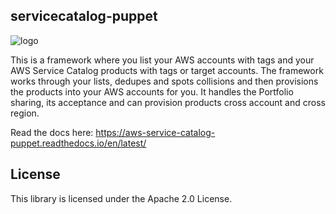 ## servicecatalog-puppet

![logo](./docs/logo.png) 

This is a framework where you list your AWS accounts with tags and your AWS Service Catalog products with tags or target
accounts. The framework works through your lists, dedupes and spots collisions and then provisions the products into your 
AWS accounts for you. It handles the Portfolio sharing, its acceptance and can provision products cross account and cross 
region.

Read the docs here: https://aws-service-catalog-puppet.readthedocs.io/en/latest/


## License

This library is licensed under the Apache 2.0 License. 